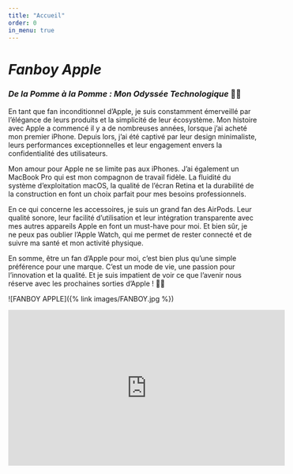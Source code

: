 ```yaml
---
title: "Accueil"
order: 0
in_menu: true
---
```

# **_Fanboy Apple_**


### _De la Pomme à la Pomme : Mon Odyssée Technologique_ 🍏😄

En tant que fan inconditionnel d’Apple, je suis constamment émerveillé par l’élégance de leurs produits et la simplicité de leur écosystème. Mon histoire avec Apple a commencé il y a de nombreuses années, lorsque j’ai acheté mon premier iPhone. Depuis lors, j’ai été captivé par leur design minimaliste, leurs performances exceptionnelles et leur engagement envers la confidentialité des utilisateurs.

Mon amour pour Apple ne se limite pas aux iPhones. J’ai également un MacBook Pro qui est mon compagnon de travail fidèle. La fluidité du système d’exploitation macOS, la qualité de l’écran Retina et la durabilité de la construction en font un choix parfait pour mes besoins professionnels.

En ce qui concerne les accessoires, je suis un grand fan des AirPods. Leur qualité sonore, leur facilité d’utilisation et leur intégration transparente avec mes autres appareils Apple en font un must-have pour moi. Et bien sûr, je ne peux pas oublier l’Apple Watch, qui me permet de rester connecté et de suivre ma santé et mon activité physique.

En somme, être un fan d’Apple pour moi, c’est bien plus qu’une simple préférence pour une marque. C’est un mode de vie, une passion pour l’innovation et la qualité. Et je suis impatient de voir ce que l’avenir nous réserve avec les prochaines sorties d’Apple ! 🍎✨

![FANBOY APPLE]({% link images/FANBOY.jpg %}) 

<iframe width="560" height="315" src="https://www.youtube.com/embed/EHQCvSbHW-k?si=jKEdb7YWfOHtb1-D" title="YouTube video player" frameborder="0" allow="accelerometer; autoplay; clipboard-write; encrypted-media; gyroscope; picture-in-picture; web-share" referrerpolicy="strict-origin-when-cross-origin" allowfullscreen></iframe> 